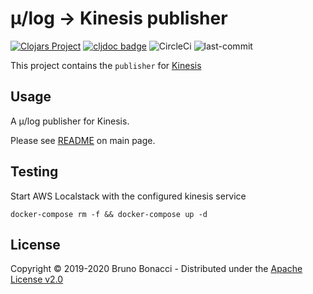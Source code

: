 # μ/log -> Kinesis publisher
[![Clojars Project](https://img.shields.io/clojars/v/com.brunobonacci/mulog.svg)](https://clojars.org/com.brunobonacci/mulog)  [![cljdoc badge](https://cljdoc.org/badge/com.brunobonacci/mulog)](https://cljdoc.org/d/com.brunobonacci/mulog/CURRENT) ![CircleCi](https://img.shields.io/circleci/project/BrunoBonacci/mulog.svg) ![last-commit](https://img.shields.io/github/last-commit/BrunoBonacci/mulog.svg)

This project contains the `publisher` for [Kinesis](https://aws.amazon.com/kinesis/)


## Usage
A μ/log publisher for Kinesis.

Please see [README](../README.md#kinesis-publisher) on main page.

## Testing

Start AWS Localstack with the configured kinesis service
``` shell
docker-compose rm -f && docker-compose up -d
```

## License

Copyright © 2019-2020 Bruno Bonacci - Distributed under the [Apache License v2.0](http://www.apache.org/licenses/LICENSE-2.0)
